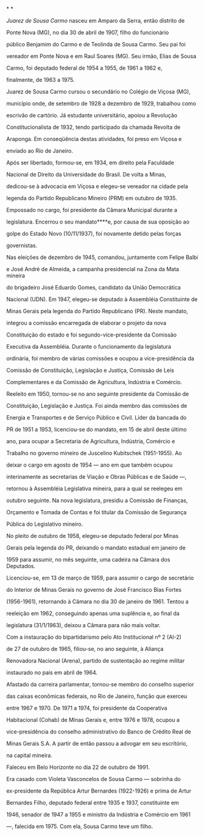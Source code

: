 

* *



*Juarez de Sousa Carmo* nasceu em Amparo da Serra, então distrito de

Ponte Nova (MG), no dia 30 de abril de 1907, filho do funcionário

público Benjamim do Carmo e de Teolinda de Sousa Carmo. Seu pai foi

vereador em Ponte Nova e em Raul Soares (MG). Seu irmão, Elias de Sousa

Carmo, foi deputado federal de 1954 a 1955, de 1961 a 1962 e,

finalmente, de 1963 a 1975.



Juarez de Sousa Carmo cursou o secundário no Colégio de Viçosa (MG),

município onde, de setembro de 1928 a dezembro de 1929, trabalhou como

escrivão de cartório. Já estudante universitário, apoiou a Revolução

Constitucionalista de 1932, tendo participado da chamada Revolta de

Araponga. Em conseqüência destas atividades, foi preso em Viçosa e

enviado ao Rio de Janeiro.



Após ser libertado, formou-se, em 1934, em direito pela Faculdade

Nacional de Direito da Universidade do Brasil. De volta a Minas,

dedicou-se à advocacia em Viçosa e elegeu-se vereador na cidade pela

legenda do Partido Republicano Mineiro (PRM) em outubro de 1935.

Empossado no cargo, foi presidente da Câmara Municipal durante a

legislatura. Encerrou o seu mandato****e, por causa de sua oposição ao

golpe do Estado Novo (10/11/1937), foi novamente detido pelas forças

governistas.



Nas eleições de dezembro de 1945, comandou, juntamente com Felipe Balbi

e José André de Almeida, a campanha presidencial na Zona da Mata mineira

do brigadeiro José Eduardo Gomes, candidato da União Democrática

Nacional (UDN). Em 1947, elegeu-se deputado à Assembléia Constituinte de

Minas Gerais pela legenda do Partido Republicano (PR). Neste mandato,

integrou a comissão encarregada de elaborar o projeto da nova

Constituição do estado e foi segundo-vice-presidente da Comissão

Executiva da Assembléia. Durante o funcionamento da legislatura

ordinária, foi membro de várias comissões e ocupou a vice-presidência da

Comissão de Constituição, Legislação e Justiça, Comissão de Leis

Complementares e da Comissão de Agricultura, Indústria e Comércio.



Reeleito em 1950, tornou-se no ano seguinte presidente da Comissão de

Constituição, Legislação e Justiça. Foi ainda membro das comissões de

Energia e Transportes e de Serviço Público e Civil. Líder da bancada do

PR de 1951 a 1953, licenciou-se do mandato, em 15 de abril deste último

ano, para ocupar a Secretaria de Agricultura, Indústria, Comércio e

Trabalho no governo mineiro de Juscelino Kubitschek (1951-1955). Ao

deixar o cargo em agosto de 1954 — ano em que também ocupou

interinamente as secretarias de Viação e Obras Públicas e de Saúde —,

retornou à Assembléia Legislativa mineira, para a qual se reelegeu em

outubro seguinte. Na nova legislatura, presidiu a Comissão de Finanças,

Orçamento e Tomada de Contas e foi titular da Comissão de Segurança

Pública do Legislativo mineiro.



No pleito de outubro de 1958, elegeu-se deputado federal por Minas

Gerais pela legenda do PR, deixando o mandato estadual em janeiro de

1959 para assumir, no mês seguinte, uma cadeira na Câmara dos Deputados.

Licenciou-se, em 13 de março de 1959, para assumir o cargo de secretário

do Interior de Minas Gerais no governo de José Francisco Bias Fortes

(1956-1961), retornando à Câmara no dia 30 de janeiro de 1961. Tentou a

reeleição em 1962, conseguindo apenas uma suplência e, ao final da

legislatura (31/1/1963), deixou a Câmara para não mais voltar.



Com a instauração do bipartidarismo pelo Ato Institucional nº 2 (AI-2)

de 27 de outubro de 1965, filiou-se, no ano seguinte, à Aliança

Renovadora Nacional (Arena), partido de sustentação ao regime militar

instaurado no país em abril de 1964.



Afastado da carreira parlamentar, tornou-se membro do conselho superior

das caixas econômicas federais, no Rio de Janeiro, função que exerceu

entre 1967 e 1970. De 1971 a 1974, foi presidente da Cooperativa

Habitacional (Cohab) de Minas Gerais e, entre 1976 e 1978, ocupou a

vice-presidência do conselho administrativo do Banco de Crédito Real de

Minas Gerais S.A. A partir de então passou a advogar em seu escritório,

na capital mineira.



Faleceu em Belo Horizonte no dia 22 de outubro de 1991.



Era casado com Violeta Vasconcelos de Sousa Carmo — sobrinha do

ex-presidente da República Artur Bernardes (1922-1926) e prima de Artur

Bernardes Filho, deputado federal entre 1935 e 1937, constituinte em

1946, senador de 1947 a 1955 e ministro da Indústria e Comércio em 1961

—, falecida em 1975. Com ela, Sousa Carmo teve um filho.



 




